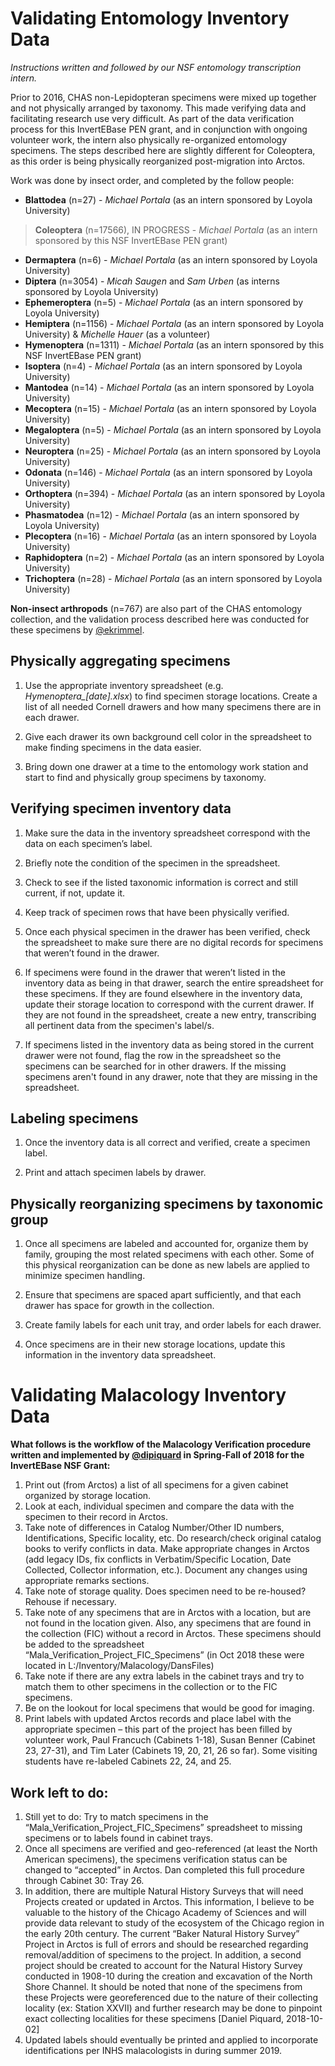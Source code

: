 # Validating Entomology Inventory Data

*Instructions written and followed by our NSF entomology transcription intern.*

Prior to 2016, CHAS non-Lepidopteran specimens were mixed up together and not physically arranged by taxonomy. This made verifying data and facilitating research use very difficult. As part of the data verification process for this InvertEBase PEN grant, and in conjunction with ongoing volunteer work, the intern also physically re-organized entomology specimens. The steps described here are slightly different for Coleoptera, as this order is being physically reorganized post-migration into Arctos.

Work was done by insect order, and completed by the follow people:

- **Blattodea** (n=27) - *Michael Portala* (as an intern sponsored by Loyola University)

> **Coleoptera** (n=17566), IN PROGRESS - *Michael Portala* (as an intern sponsored by this NSF InvertEBase PEN grant)

- **Dermaptera** (n=6) - *Michael Portala* (as an intern sponsored by Loyola University)
- **Diptera** (n=3054) - *Micah Saugen* and *Sam Urben* (as interns sponsored by Loyola University)
- **Ephemeroptera** (n=5) - *Michael Portala* (as an intern sponsored by Loyola University)
- **Hemiptera** (n=1156) - *Michael Portala* (as an intern sponsored by Loyola University) & *Michelle Hauer* (as a volunteer)
- **Hymenoptera** (n=1311) - *Michael Portala* (as an intern sponsored by this NSF InvertEBase PEN grant)
- **Isoptera** (n=4) - *Michael Portala* (as an intern sponsored by Loyola University)
- **Mantodea** (n=14) - *Michael Portala* (as an intern sponsored by Loyola University)
- **Mecoptera** (n=15) - *Michael Portala* (as an intern sponsored by Loyola University)
- **Megaloptera** (n=5) - *Michael Portala* (as an intern sponsored by Loyola University)
- **Neuroptera** (n=25) - *Michael Portala* (as an intern sponsored by Loyola University)
- **Odonata** (n=146) - *Michael Portala* (as an intern sponsored by Loyola University)
- **Orthoptera** (n=394) - *Michael Portala* (as an intern sponsored by Loyola University)
- **Phasmatodea** (n=12) - *Michael Portala* (as an intern sponsored by Loyola University)
- **Plecoptera** (n=16) - *Michael Portala* (as an intern sponsored by Loyola University)
- **Raphidoptera** (n=2) - *Michael Portala* (as an intern sponsored by Loyola University)
- **Trichoptera** (n=28) - *Michael Portala* (as an intern sponsored by Loyola University)

**Non-insect arthropods** (n=767) are also part of the CHAS entomology collection, and the validation process described here was conducted for these specimens by [@ekrimmel](https://github.com/ekrimmel).

## Physically aggregating specimens

1.	Use the appropriate inventory spreadsheet (e.g. *Hymenoptera_[date].xlsx*) to find specimen storage locations. Create a list of all needed Cornell drawers and how many specimens there are in each drawer.

1.	Give each drawer its own background cell color in the spreadsheet to make finding specimens in the data easier.

1.	Bring down one drawer at a time to the entomology work station and start to find and physically group specimens by taxonomy.

## Verifying specimen inventory data

1.	Make sure the data in the inventory spreadsheet correspond with the data on each specimen’s label.

1.	Briefly note the condition of the specimen in the spreadsheet.

1.	Check to see if the listed taxonomic information is correct and still current, if not, update it.

1.  Keep track of specimen rows that have been physically verified.

1.	Once each physical specimen in the drawer has been verified, check the spreadsheet to make sure there are no digital records for specimens that weren’t found in the drawer.

1.	If specimens were found in the drawer that weren’t listed in the inventory data as being in that drawer, search the entire spreadsheet for these specimens. If they are found elsewhere in the inventory data, update their storage location to correspond with the current drawer. If they are not found in the spreadsheet, create a new entry, transcribing all pertinent data from the specimen's label/s.

1.	If specimens listed in the inventory data as being stored in the current drawer were not found, flag the row in the spreadsheet so the specimens can be searched for in other drawers. If the missing specimens aren't found in any drawer, note that they are missing in the spreadsheet.

## Labeling specimens

1.	Once the inventory data is all correct and verified, create a specimen label.

1.  Print and attach specimen labels by drawer.

## Physically reorganizing specimens by taxonomic group

1.	Once all specimens are labeled and accounted for, organize them by family, grouping the most related specimens with each other. Some of this physical reorganization can be done as new labels are applied to minimize specimen handling.

1.  Ensure that specimens are spaced apart sufficiently, and that each drawer has space for growth in the collection.

1.	Create family labels for each unit tray, and order labels for each drawer.

1.	Once specimens are in their new storage locations, update this information in the inventory data spreadsheet.


# Validating Malacology Inventory Data

**What follows is the workflow of the Malacology Verification procedure written and implemented by [@dipiquard](https://github.com/dpiquard) in Spring-Fall of 2018 for the InvertEBase NSF Grant:**

1.	Print out (from Arctos) a list of all specimens for a given cabinet organized by storage location. 
2.	Look at each, individual specimen and compare the data with the specimen to their record in Arctos. 
3.	Take note of differences in Catalog Number/Other ID numbers, Identifications, Specific locality, etc. Do research/check original catalog books to verify conflicts in data. Make appropriate changes in Arctos (add legacy IDs, fix conflicts in Verbatim/Specific Location, Date Collected, Collector information, etc.). Document any changes using appropriate remarks sections.
4.	Take note of storage quality. Does specimen need to be re-housed? Rehouse if necessary.
5.	Take note of any specimens that are in Arctos with a location, but are not found in the location given. Also, any specimens that are found in the collection (FIC) without a record in Arctos. These specimens should be added to the spreadsheet “Mala_Verification_Project_FIC_Specimens” (in Oct 2018 these were located in L:/Inventory/Malacology/DansFiles)
6.	Take note if there are any extra labels in the cabinet trays and try to match them to other specimens in the collection or to the FIC specimens.
7.	Be on the lookout for local specimens that would be good for imaging.
8.	Print labels with updated Arctos records and place label with the appropriate specimen – this part of the project has been filled by volunteer work, Paul Francuch (Cabinets 1-18), Susan Benner (Cabinet 23, 27-31), and Tim Later (Cabinets 19, 20, 21, 26 so far). Some visiting students have re-labeled Cabinets 22, 24, and 25.

## Work left to do:
1. Still yet to do: Try to match specimens in the “Mala_Verification_Project_FIC_Specimens” spreadsheet to missing specimens or to labels found in cabinet trays.
1. Once all specimens are verified and geo-referenced (at least the North American specimens), the specimens verification status can be changed to “accepted” in Arctos. Dan completed this full procedure through Cabinet 30: Tray 26.
1. In addition, there are multiple Natural History Surveys that will need Projects created or updated in Arctos. This information, I believe to be valuable to the history of the Chicago Academy of Sciences and will provide data relevant to study of the ecosystem of the Chicago region in the early 20th century. The current “Baker Natural History Survey” Project in Arctos is full of errors and should be researched regarding removal/addition of specimens to the project. In addition, a second project should be created to account for the Natural History Survey conducted in 1908-10 during the creation and excavation of the North Shore Channel. It should be noted that none of the specimens from these Projects were georeferenced due to the nature of their collecting locality (ex: Station XXVII) and further research may be done to pinpoint exact collecting localities for these specimens [Daniel Piquard, 2018-10-02]
1. Updated labels should eventually be printed and applied to incorporate identifications per INHS malacologists in during summer 2019.

